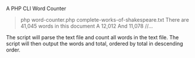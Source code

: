 A PHP CLI Word Counter

>php word-counter.php complete-works-of-shakespeare.txt
>There are 41,045 words in this document
>A 12,012
>And 11,078
//…

The script will parse the text file and count all words in the text file.
The script will then output the words and total, ordered by total in descending order.
